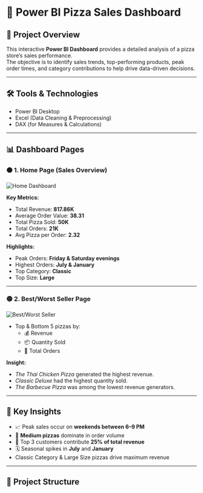 # 🍕 Power BI Pizza Sales Dashboard

## 📌 Project Overview
This interactive **Power BI Dashboard** provides a detailed analysis of a pizza store’s sales performance.  
The objective is to identify sales trends, top-performing products, peak order times, and category contributions to help drive data-driven decisions.

---

## 🛠️ Tools & Technologies
- Power BI Desktop  
- Excel (Data Cleaning & Preprocessing)  
- DAX (for Measures & Calculations)

---

## 📊 Dashboard Pages

### 🟠 1. **Home Page (Sales Overview)**
![Home Dashboard](images/homepage.png)

**Key Metrics:**  
- Total Revenue: **817.86K**  
- Average Order Value: **38.31**  
- Total Pizza Sold: **50K**  
- Total Orders: **21K**  
- Avg Pizza per Order: **2.32**

**Highlights:**  
- Peak Orders: **Friday & Saturday evenings**  
- Highest Orders: **July & January**  
- Top Category: **Classic**  
- Top Size: **Large**

---

### 🟡 2. **Best/Worst Seller Page**
![Best/Worst Seller](images/best_worsdt_page.png)

- Top & Bottom 5 pizzas by:
  - 💰 Revenue  
  - 📦 Quantity Sold  
  - 📝 Total Orders

**Insight:**  
- *The Thai Chicken Pizza* generated the highest revenue.  
- *Classic Deluxe* had the highest quantity sold.  
- *The Barbecue Pizza* was among the lowest revenue generators.

---

## 🚀 Key Insights
- 📈 Peak sales occur on **weekends between 6–9 PM**  
- 🍕 **Medium pizzas** dominate in order volume  
- 👑 Top 3 customers contribute **25% of total revenue**  
- 🗓 Seasonal spikes in **July** and **January**  
- Classic Category & Large Size pizzas drive maximum revenue

---

## 📂 Project Structure
